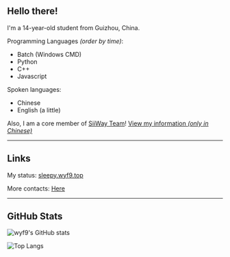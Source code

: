 ## Hello there!

I'm a 14-year-old student from Guizhou, China.

Programming Languages *(order by time)*:
- Batch (Windows CMD)
- Python
- C++
- Javascript

Spoken languages:
- Chinese
- English (a little)

Also, I am a core member of [SiiWay Team](https://github.com/siiway)! [View my information *(only in Chinese)*](https://siiway.top/member/wyf9.html)

---

## Links

My status: [sleepy.wyf9.top](https://sleepy.wyf9.top)

More contacts: [Here](https://wyf9.top/#/contact)

---

## GitHub Stats

![wyf9's GitHub stats](https://github-readme-stats.vercel.app/api?username=wyf9&count_private=true&show_icons=true&theme=solarized-dark&cache_seconds=14400&hide_border=true&include_all_commits=true)

![Top Langs](https://github-readme-stats.vercel.app/api/top-langs/?username=wyf9&count_private=true&show_icons=true&theme=solarized-dark&cache_seconds=14400&hide_border=true&include_all_commits=true)
